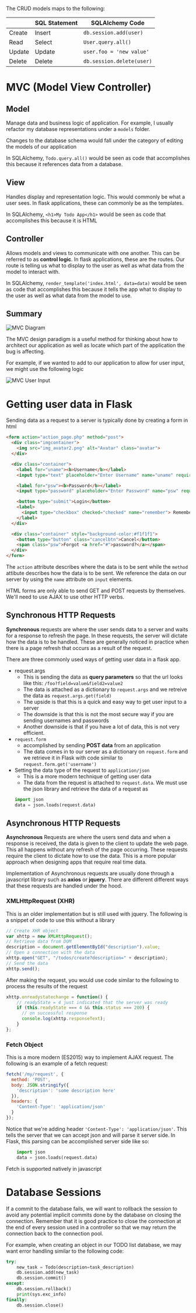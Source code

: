 The CRUD models maps to the following:

|| SQL Statement | SQLAlchemy Code
|---|---|---|
| Create | Insert | `db.session.add(user)` |
| Read | Select |  `User.query.all()` |
| Update | Update | `user.foo = 'new value'` |
| Delete | Delete | `db.session.delete(user)` |

# MVC (Model View Controller)

## Model
Manage data and business logic of application. For example, I usually refactor my database representations under a `models` folder. 

Changes to the database schema would fall under the category of editing the models of our application

In SQLAlchemy, `Todo.query.all()` would be seen as code that accomplishes this because it references data from a database.

## View

Handles display and representation logic. This would commonly be what a user sees. In flask applications, these can commonly be as the templates.

In SQLAlchemy, `<h1>My Todo App</h1>` would be seen as code that accomplishes this because it is HTML

## Controller

Allows models and views to communicate with one another. This can be referred to as **control logic**. In flask applications, these are the routes. Our route is telling us what to display to the user as well as what data from the model to interact with.

In SQLAlchemy, `render_template('index.html', data=data)` would be seen as code that accomplishes this because it tells the app what to display to the user as well as what data from the model to use.

## Summary

![MVC Diagram](images/mvc_diagram.png)

The MVC design paradigm is a useful method for thinking about how to architect our application as well as locate which part of the application the bug is affecting.

For example, if we wanted to add to our application to allow for user input, we might use the following logic

![MVC User Input](images/mvc_user_input.png)

# Getting user data in Flask

Sending data as a request to a server is typically done by creating a form in html

```html
<form action="action_page.php" method="post">
  <div class="imgcontainer">
    <img src="img_avatar2.png" alt="Avatar" class="avatar">
  </div>

  <div class="container">
    <label for="uname"><b>Username</b></label>
    <input type="text" placeholder="Enter Username" name="uname" required>

    <label for="psw"><b>Password</b></label>
    <input type="password" placeholder="Enter Password" name="psw" required>

    <button type="submit">Login</button>
    <label>
      <input type="checkbox" checked="checked" name="remember"> Remember me
    </label>
  </div>

  <div class="container" style="background-color:#f1f1f1">
    <button type="button" class="cancelbtn">Cancel</button>
    <span class="psw">Forgot <a href="#">password?</a></span>
  </div>
</form>
```

The `action` attribute describes where the data is to be sent while the `method` attibute describes how the data is to be sent. We reference the data on our server by using the `name` attribute on `input` elements.

HTML forms are only able to send GET and POST requests by themselves. We'll need to use AJAX to use other HTTP verbs.

## Synchronous HTTP Requests

**Synchronous** requests are where the user sends data to a server and waits for a response to refresh the page. In these requests, the server will dictate how the data is to be handled. These are generally noticed in practice when there is a page refresh that occurs as a result of the request.

There are three commonly used ways of getting user data in a flask app.

* request.args
    * This is sending the data as **query parameters** so that the url looks like this: `/foo?field=value&field2=value2`
    * The data is attached as a dictionary to `request.args` and we retreive the data as `request.args.get(field)`
    * The upside is that this is a quick and easy way to get user input to a server
    * The downside is that this is not the most secure way if you are sending usernames and passwords
    * Another downside is that if you have a lot of data, this is not very efficient.
* `request.form`
    * accomplished by sending **POST data** from an application
    * The data comes in to our server as a dictionary on `request.form` and we retrieve it in Flask with code similar to `request.form.get('username')`
* Setting the data type of the request to `application/json`
    * This is a more modern technique of getting user data
    * The data from the request is attached to `request.data`. We must use the json library and retrieve the data of a request as 
    ```py
    import json
    data = json.loads(request.data)
    ```

## Asynchronous HTTP Requests

**Asynchronous** Requests are where the users send data and when a response is received, the data is given to the client to update the web page. This all happens without any refresh of the page occurring. These requests require the client to dictate how to use the data. This is a more popular approach when designing apps that require real time data.

Implementation of Asynchronous requests are usually done through a javascript library such as **axios** or **jquery**. There are different different ways that these requests are handled under the hood.

### XMLHttpRequest (XHR)

This is an older implementation but is still used with jquery. The following is a snippet of code to use this without a library

```js
// Create XHR object
var xhttp = new XMLHttpRequest();
// Retrieve data from DOM
description = document.getElementById("description").value;
// Open a connection with the data
xhttp.open("GET", "/todos/create?description=" + description);
// Send the data
xhttp.send();
```

After making the request, you would use code similar to the following to process the results of the request

```js
xhttp.onreadystatechange = function() { 
    // readyState = 4 just indicated that the server was ready
    if (this.readyState === 4 && this.status === 200) { 
      // on successful response
      console.log(xhttp.responseText);
    }
};
```

### Fetch Object

This is a more modern (ES2015) way to implement AJAX request. The following is an example of a fetch request:
```js
fetch('/my/request', {
  method: 'POST',
  body: JSON.stringify({
    'description': 'some description here'
  }),
  headers: {
    'Content-Type': 'application/json'
  }
});
```

Notice that we're adding header `'Content-Type': 'application/json'`. This tells the server that we can accept json and will parse it server side. In Flask, this parsing can be accomplished server side like so:

```py
    import json
    data = json.loads(request.data)
```
Fetch is supported natively in javascript

# Database Sessions

If a commit to the database fails, we will want to rollback the session to avoid any potential implicit commits done by the database on closing the connection. Remember that it is good practice to close the connection at the end of every session used in a controller so that we may return the connection back to the connection pool.

For example, when creating an object in our TODO list database, we may want error handling similar to the following code:

```py
try:
    new_task = Todo(description=task_description)
    db.session.add(new_task)
    db.session.commit()
except:
    db.session.rollback()
    print(sys.exc_info)
finally:
    db.session.close()
```